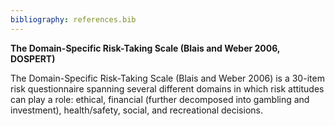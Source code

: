```yaml
---
bibliography: references.bib
---
```


**The Domain-Specific Risk-Taking Scale (Blais and Weber 2006, DOSPERT)**

The Domain-Specific Risk-Taking Scale (Blais and Weber 2006) is a 30-item risk questionnaire spanning several different domains in which risk attitudes can play a role: ethical, financial (further decomposed into gambling and investment), health/safety, social, and recreational decisions.


